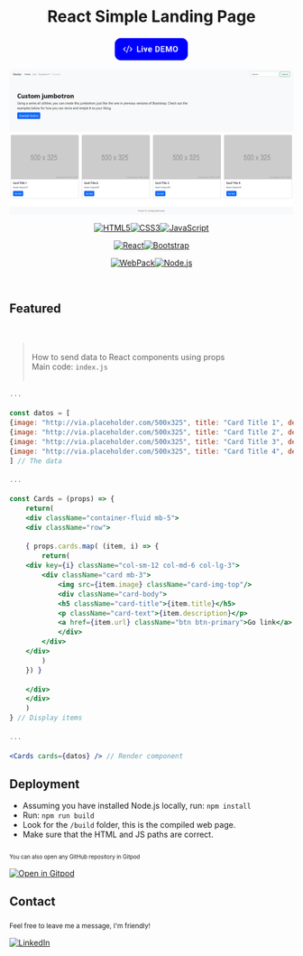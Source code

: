 <h1 align="center">React Simple Landing Page</h1>

<p align="center" >
  <a href="https://github.com/LuisAguadoVicaria/react-simple-landing-page/">
    <img height="44px" src="https://github.com/LuisAguadoVicaria/LuisAguadoVicaria/raw/main/proyect-images/live-demo-button.png" alt="live-demo" align="center">
  </a>
</p>
<p align="center" >
  <a href="https://luisaguadovicaria.github.io/react-simple-landing-page/">
    <img   src="https://github.com/LuisAguadoVicaria/LuisAguadoVicaria/raw/main/proyect-images/react-simple-landing-page.png" alt="live-demo" align="center">
  </a>
</p>
<div align="center">

[![HTML5](https://img.shields.io/badge/HTML5-E34F26?style=for-the-badge&logo=html5&logoColor=white)](https://github.com/alexandresanlim/Badges4-README.md-Profile)[![CSS3](https://img.shields.io/badge/CSS3-1572B6?style=for-the-badge&logo=css3&logoColor=white)]()[![JavaScript](https://img.shields.io/badge/JavaScript-323330?style=for-the-badge&logo=javascript&logoColor=F7DF1E)]()

</div>
<div align="center">

[![React](https://img.shields.io/badge/React-20232A?style=for-the-badge&logo=react&logoColor=61DAFB)](https://reactjs.org/)[![Bootstrap](https://img.shields.io/badge/Bootstrap-563D7C?style=for-the-badge&logo=bootstrap&logoColor=white)](https://getbootstrap.com/)

</div>
<div align="center">

[![WebPack](https://img.shields.io/badge/Webpack-8DD6F9?style=for-the-badge&logo=Webpack&logoColor=white)](https://webpack.js.org/)[![Node.js](https://img.shields.io/badge/Node.js-339933?style=for-the-badge&logo=nodedotjs&logoColor=white)](https://nodejs.org/)

</div>

<br>

## Featured

<br>

> <br>How to send data to React components using props</br>
> Main code: `index.js`<br>
> <br>

```jsx
...

const datos = [
{image: "http://via.placeholder.com/500x325", title: "Card Title 1", description: "lorem impsum1", url: "http://via.placeholder.com/500x325"},
{image: "http://via.placeholder.com/500x325", title: "Card Title 2", description: "lorem impsum2", url: "http://via.placeholder.com/500x325"},
{image: "http://via.placeholder.com/500x325", title: "Card Title 3", description: "lorem impsum3", url: "http://via.placeholder.com/500x325"},
{image: "http://via.placeholder.com/500x325", title: "Card Title 4", description: "lorem impsum4", url: "http://via.placeholder.com/500x325"}
] // The data

...

const Cards = (props) => {
	return(
	<div className="container-fluid mb-5">
	<div className="row">
	
	{ props.cards.map( (item, i) => {
		return(
	<div key={i} className="col-sm-12 col-md-6 col-lg-3">
		<div className="card mb-3">
			<img src={item.image} className="card-img-top"/>
			<div className="card-body">
			<h5 className="card-title">{item.title}</h5>
			<p className="card-text">{item.description}</p>
			<a href={item.url} className="btn btn-primary">Go link</a>
			</div>
		</div>
	</div>
		)
	}) }

	</div>
	</div>
	)
} // Display items

...

<Cards cards={datos} /> // Render component

```

## Deployment

- Assuming you have installed Node.js locally, run: `npm install`
- Run: `npm run build`
- Look for the `/build` folder, this is the compiled web page.
- Make sure that the HTML and JS paths are correct.
 
<sub><sub>You can also open any GitHub repository in Gitpod</sub></sub> 
  
[![Open in Gitpod](https://gitpod.io/button/open-in-gitpod.svg)](https://gitpod.io/#https://github.com/LuisAguadoVicaria/react-simple-landing-page)

## Contact

  <sub>Feel free to leave me a message, I'm friendly!</sub>
  
  [![LinkedIn](https://img.shields.io/badge/LinkedIn-0077B5?style=for-the-badge&logo=linkedin&logoColor=white)](https://www.linkedin.com/in/luis-aguado-vicar%C3%ADa-546b33241/)
